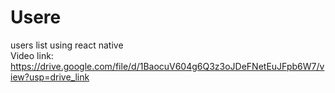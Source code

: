 # Usere
users list using react native
<br>
Video link: https://drive.google.com/file/d/1BaocuV604g6Q3z3oJDeFNetEuJFpb6W7/view?usp=drive_link
